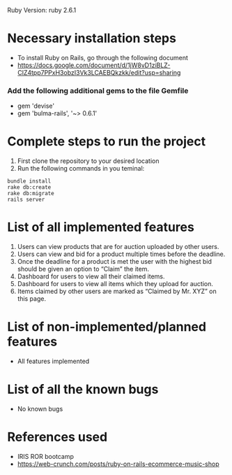 Ruby Version: ruby 2.6.1
# Necessary installation steps
- To install Ruby on Rails, go through the following document
- https://docs.google.com/document/d/1jW8vD1ziBLZ-ClZ4tpp7PPxH3obzI3Vk3LCAEBQkzkk/edit?usp=sharing
### Add the following additional gems to the file Gemfile
- gem 'devise'
- gem 'bulma-rails', '~> 0.6.1'
# Complete steps to run the project
1. First clone the repository to your desired location
2. Run the following commands in you teminal:
```
bundle install
rake db:create
rake db:migrate
rails server
```
# List of all implemented features
1. Users can view products that are for auction uploaded by other users.
2. Users can view and bid for a product multiple times before the deadline.
3. Once the deadline for a product is met the user with the highest bid should be given an option to “Claim” the item.
4. Dashboard for users to view all their claimed items.
5. Dashboard for users to view all items which they upload for auction.
6. Items claimed by other users are marked as “Claimed by Mr. XYZ” on this page.

# List of non-implemented/planned features
- All features implemented
# List of all the known bugs
- No known bugs
# References used
- IRIS ROR bootcamp
- https://web-crunch.com/posts/ruby-on-rails-ecommerce-music-shop
